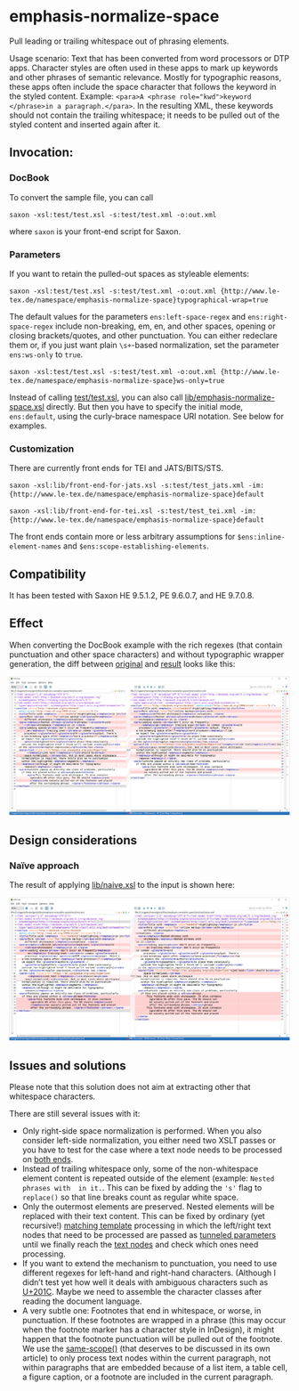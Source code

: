 # emphasis-normalize-space
Pull leading or trailing whitespace out of phrasing elements.

Usage scenario: Text that has been converted from word processors or DTP apps. Character styles are often used in these apps to mark up keywords and other phrases of semantic relevance. Mostly for typographic reasons, these apps often include the space character that follows the keyword in the styled content. Example: `<para>A <phrase role="kwd">keyword </phrase>in a paragraph.</para>`. In the resulting XML, these keywords should not contain the trailing whitespace; it needs to be pulled out of the styled content and inserted again after it.

## Invocation:

### DocBook

To convert the sample file, you can call

```
saxon -xsl:test/test.xsl -s:test/test.xml -o:out.xml
```

where `saxon` is your front-end script for Saxon. 

### Parameters

If you want to retain the pulled-out spaces as styleable elements:

```
saxon -xsl:test/test.xsl -s:test/test.xml -o:out.xml {http://www.le-tex.de/namespace/emphasis-normalize-space}typographical-wrap=true
```

The default values for the parameters `ens:left-space-regex` and `ens:right-space-regex` include non-breaking, em, en, and other spaces, opening or closing brackets/quotes, and other punctuation. You can either redeclare them or, if you just want plain `\s+`-based normalization, set the parameter `ens:ws-only` to `true`.

```
saxon -xsl:test/test.xsl -s:test/test.xml -o:out.xml {http://www.le-tex.de/namespace/emphasis-normalize-space}ws-only=true
```

Instead of calling [test/test.xsl](test/test.xsl), you can also call [lib/emphasis-normalize-space.xsl](lib/emphasis-normalize-space.xsl) directly. But then you have to specify the initial mode, `ens:default`, using the curly-brace namespace URI notation. See below for examples.

### Customization

There are currently front ends for TEI and JATS/BITS/STS.

```
saxon -xsl:lib/front-end-for-jats.xsl -s:test/test_jats.xml -im:{http://www.le-tex.de/namespace/emphasis-normalize-space}default
```

```
saxon -xsl:lib/front-end-for-tei.xsl -s:test/test_tei.xml -im:{http://www.le-tex.de/namespace/emphasis-normalize-space}default
```

The front ends contain more or less arbitrary assumptions for `$ens:inline-element-names` and `$ens:scope-establishing-elements`.

## Compatibility

It has been tested with Saxon HE 9.5.1.2, PE 9.6.0.7, and HE 9.7.0.8.

## Effect

When converting the DocBook example with the rich regexes (that contain punctuation and other space characters) and without typographic wrapper generation, the diff between [original](test/test.xml) and [result](test/out/test.xml) looks like this:

![diff](img/diff_dbk_punctuation_nophrase.png)

## Design considerations

### Naïve approach

The result of applying [lib/naive.xsl](lib/naive.xsl) to the input is shown here:

![naive](img/naive.png)

## Issues and solutions

Please note that this solution does not aim at extracting other that whitespace characters.

There are still several issues with it:

* Only right-side space normalization is performed. When you also consider left-side normalization, you either need two XSLT passes or you have to test for the case where a text node needs to be processed on [both ends](https://github.com/gimsieke/emphasis-normalize-space/blob/f0c0d6071dd157fb2fbe96e432daa758e546f45f/lib/emphasis-normalize-space.xsl#L154).
* Instead of trailing whitespace only, some of the non-whitespace element content is repeated outside of the element (example: `Nested phrases with  in it.`. This can be fixed by adding the `'s'` flag to `replace()` so that line breaks count as regular white space.
* Only the outermost elements are preserved. Nested elements will be replaced with their text content. This can be fixed by ordinary (yet recursive!) [matching template](https://github.com/gimsieke/emphasis-normalize-space/blob/f0c0d6071dd157fb2fbe96e432daa758e546f45f/lib/emphasis-normalize-space.xsl#L63) processing in which the left/right text nodes that need to be processed are passed as [tunneled parameters](https://github.com/gimsieke/emphasis-normalize-space/blob/f0c0d6071dd157fb2fbe96e432daa758e546f45f/lib/emphasis-normalize-space.xsl#L80) until we finally reach the [text nodes](https://github.com/gimsieke/emphasis-normalize-space/blob/f0c0d6071dd157fb2fbe96e432daa758e546f45f/lib/emphasis-normalize-space.xsl#L144) and check which ones need processing.
* If you want to extend the mechanism to punctuation, you need to use different regexes for left-hand and right-hand characters. (Although I didn’t test yet how well it deals with ambiguous characters such as [U+201C](http://www.fileformat.info/info/unicode/char/201c/index.htm). Maybe we need to assemble the character classes after reading the document language.
* A very subtle one: Footnotes that end in whitespace, or worse, in punctuation. If these footnotes are wrapped in a phrase (this may occur when the footnote marker has a character style in InDesign), it might happen that the footnote punctuation will be pulled out of the footnote. We use the [same-scope()](https://github.com/gimsieke/emphasis-normalize-space/blob/f0c0d6071dd157fb2fbe96e432daa758e546f45f/lib/emphasis-normalize-space.xsl#L217) (that deserves to be discussed in its own article) to only process text nodes within the current paragraph, not within paragraphs that are embedded because of a list item, a table cell, a figure caption, or a footnote are included in the current paragraph.


